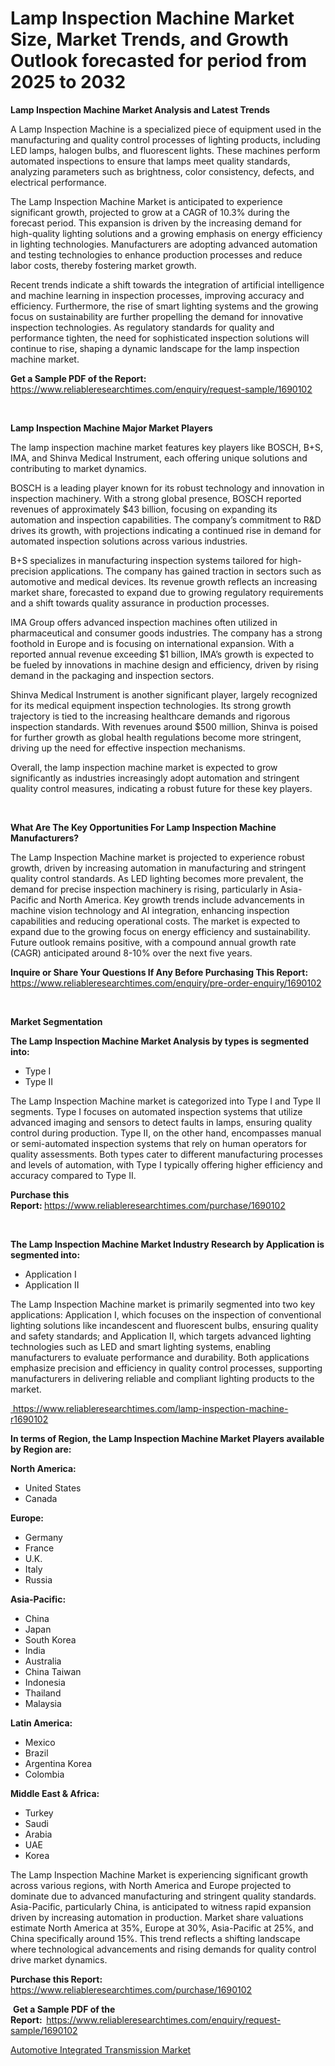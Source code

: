 <p><h1>Lamp Inspection Machine Market Size, Market Trends, and Growth Outlook forecasted for period from 2025 to 2032</h1></p><p><strong>Lamp Inspection Machine Market Analysis and Latest Trends</strong></p>
<p><p>A Lamp Inspection Machine is a specialized piece of equipment used in the manufacturing and quality control processes of lighting products, including LED lamps, halogen bulbs, and fluorescent lights. These machines perform automated inspections to ensure that lamps meet quality standards, analyzing parameters such as brightness, color consistency, defects, and electrical performance.</p><p>The Lamp Inspection Machine Market is anticipated to experience significant growth, projected to grow at a CAGR of 10.3% during the forecast period. This expansion is driven by the increasing demand for high-quality lighting solutions and a growing emphasis on energy efficiency in lighting technologies. Manufacturers are adopting advanced automation and testing technologies to enhance production processes and reduce labor costs, thereby fostering market growth.</p><p>Recent trends indicate a shift towards the integration of artificial intelligence and machine learning in inspection processes, improving accuracy and efficiency. Furthermore, the rise of smart lighting systems and the growing focus on sustainability are further propelling the demand for innovative inspection technologies. As regulatory standards for quality and performance tighten, the need for sophisticated inspection solutions will continue to rise, shaping a dynamic landscape for the lamp inspection machine market.</p></p>
<p><strong>Get a Sample PDF of the Report:&nbsp;</strong> <a href="https://www.reliableresearchtimes.com/enquiry/request-sample/1690102?utm_campaign=2007&utm_medium=2&utm_source=Github&utm_content=ia&utm_term=07012025&utm_id=lamp-inspection-machine">https://www.reliableresearchtimes.com/enquiry/request-sample/1690102</a></p>
<p>&nbsp;</p>
<p><strong>Lamp Inspection Machine Major Market Players</strong></p>
<p><p>The lamp inspection machine market features key players like BOSCH, B+S, IMA, and Shinva Medical Instrument, each offering unique solutions and contributing to market dynamics.</p><p>BOSCH is a leading player known for its robust technology and innovation in inspection machinery. With a strong global presence, BOSCH reported revenues of approximately $43 billion, focusing on expanding its automation and inspection capabilities. The company’s commitment to R&D drives its growth, with projections indicating a continued rise in demand for automated inspection solutions across various industries.</p><p>B+S specializes in manufacturing inspection systems tailored for high-precision applications. The company has gained traction in sectors such as automotive and medical devices. Its revenue growth reflects an increasing market share, forecasted to expand due to growing regulatory requirements and a shift towards quality assurance in production processes.</p><p>IMA Group offers advanced inspection machines often utilized in pharmaceutical and consumer goods industries. The company has a strong foothold in Europe and is focusing on international expansion. With a reported annual revenue exceeding $1 billion, IMA’s growth is expected to be fueled by innovations in machine design and efficiency, driven by rising demand in the packaging and inspection sectors.</p><p>Shinva Medical Instrument is another significant player, largely recognized for its medical equipment inspection technologies. Its strong growth trajectory is tied to the increasing healthcare demands and rigorous inspection standards. With revenues around $500 million, Shinva is poised for further growth as global health regulations become more stringent, driving up the need for effective inspection mechanisms.</p><p>Overall, the lamp inspection machine market is expected to grow significantly as industries increasingly adopt automation and stringent quality control measures, indicating a robust future for these key players.</p></p>
<p>&nbsp;</p>
<p><strong>What Are The Key Opportunities For Lamp Inspection Machine Manufacturers?</strong></p>
<p><p>The Lamp Inspection Machine market is projected to experience robust growth, driven by increasing automation in manufacturing and stringent quality control standards. As LED lighting becomes more prevalent, the demand for precise inspection machinery is rising, particularly in Asia-Pacific and North America. Key growth trends include advancements in machine vision technology and AI integration, enhancing inspection capabilities and reducing operational costs. The market is expected to expand due to the growing focus on energy efficiency and sustainability. Future outlook remains positive, with a compound annual growth rate (CAGR) anticipated around 8-10% over the next five years.</p></p>
<p><strong>Inquire or Share Your Questions If Any Before Purchasing This Report:</strong> <a href="https://www.reliableresearchtimes.com/enquiry/pre-order-enquiry/1690102?utm_campaign=2007&utm_medium=2&utm_source=Github&utm_content=ia&utm_term=07012025&utm_id=lamp-inspection-machine">https://www.reliableresearchtimes.com/enquiry/pre-order-enquiry/1690102</a></p>
<p>&nbsp;</p>
<p><strong>Market Segmentation</strong></p>
<p><strong>The Lamp Inspection Machine Market Analysis by types is segmented into:</strong></p>
<p><ul><li>Type I</li><li>Type II</li></ul></p>
<p><p>The Lamp Inspection Machine market is categorized into Type I and Type II segments. Type I focuses on automated inspection systems that utilize advanced imaging and sensors to detect faults in lamps, ensuring quality control during production. Type II, on the other hand, encompasses manual or semi-automated inspection systems that rely on human operators for quality assessments. Both types cater to different manufacturing processes and levels of automation, with Type I typically offering higher efficiency and accuracy compared to Type II.</p></p>
<p><strong>Purchase this Report:&nbsp;</strong><a href="https://www.reliableresearchtimes.com/purchase/1690102?utm_campaign=2007&utm_medium=2&utm_source=Github&utm_content=ia&utm_term=07012025&utm_id=lamp-inspection-machine">https://www.reliableresearchtimes.com/purchase/1690102</a></p>
<p>&nbsp;</p>
<p><strong>The Lamp Inspection Machine Market Industry Research by Application is segmented into:</strong></p>
<p><ul><li>Application I</li><li>Application II</li></ul></p>
<p><p>The Lamp Inspection Machine market is primarily segmented into two key applications: Application I, which focuses on the inspection of conventional lighting solutions like incandescent and fluorescent bulbs, ensuring quality and safety standards; and Application II, which targets advanced lighting technologies such as LED and smart lighting systems, enabling manufacturers to evaluate performance and durability. Both applications emphasize precision and efficiency in quality control processes, supporting manufacturers in delivering reliable and compliant lighting products to the market.</p></p>
<p><a href="https://www.reliableresearchtimes.com/lamp-inspection-machine-r1690102?utm_campaign=2007&utm_medium=2&utm_source=Github&utm_content=ia&utm_term=07012025&utm_id=lamp-inspection-machine">&nbsp;https://www.reliableresearchtimes.com/lamp-inspection-machine-r1690102</a></p>
<p><strong>In terms of Region, the Lamp Inspection Machine Market Players available by Region are:</strong></p>
<p>
    <p> <strong> North America: </strong>
        <ul>
            <li>United States</li>
            <li>Canada</li>
        </ul>
        </p> 
    <p> <strong> Europe: </strong>
        <ul>
            <li>Germany</li>
            <li>France</li>
            <li>U.K.</li>
            <li>Italy</li>
            <li>Russia</li>
        </ul>
        </p> 
    <p> <strong> Asia-Pacific: </strong>
        <ul>
            <li>China</li>
            <li>Japan</li>
            <li>South Korea</li>
            <li>India</li>
            <li>Australia</li>
            <li>China Taiwan</li>
            <li>Indonesia</li>
            <li>Thailand</li>
            <li>Malaysia</li>
        </ul>
        </p> 
    <p> <strong> Latin America: </strong>
        <ul>
            <li>Mexico</li>
            <li>Brazil</li>
            <li>Argentina Korea</li>
            <li>Colombia</li>
        </ul>
        </p> 
    <p> <strong> Middle East & Africa: </strong>
        <ul>
            <li>Turkey</li>
            <li>Saudi</li>
            <li>Arabia</li>
            <li>UAE</li>
            <li>Korea</li>
        </ul>
    </p>
    </p>
<p><p>The Lamp Inspection Machine Market is experiencing significant growth across various regions, with North America and Europe projected to dominate due to advanced manufacturing and stringent quality standards. Asia-Pacific, particularly China, is anticipated to witness rapid expansion driven by increasing automation in production. Market share valuations estimate North America at 35%, Europe at 30%, Asia-Pacific at 25%, and China specifically around 15%. This trend reflects a shifting landscape where technological advancements and rising demands for quality control drive market dynamics.</p></p>
<p><strong>Purchase this Report: </strong><a href="https://www.reliableresearchtimes.com/purchase/1690102?utm_campaign=2007&utm_medium=2&utm_source=Github&utm_content=ia&utm_term=07012025&utm_id=lamp-inspection-machine">https://www.reliableresearchtimes.com/purchase/1690102</a></p>
<p>&nbsp;<strong>Get a Sample PDF of the Report:&nbsp;&nbsp;</strong><a href="https://www.reliableresearchtimes.com/enquiry/request-sample/1690102?utm_campaign=2007&utm_medium=2&utm_source=Github&utm_content=ia&utm_term=07012025&utm_id=lamp-inspection-machine">https://www.reliableresearchtimes.com/enquiry/request-sample/1690102</a></p>
<p><strong></strong></p>
<p><p><a href="https://github.com/provorikovar/Market-Research-Report-List-6/blob/main/automotive-integrated-transmission-market.md?utm_campaign=2007&utm_medium=2&utm_source=Github&utm_content=ia&utm_term=07012025&utm_id=lamp-inspection-machine">Automotive Integrated Transmission Market</a></p></p>